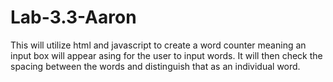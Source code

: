 # Lab-3.3-Aaron
This will utilize html and javascript to create a word counter meaning an input box will appear asing for the user to input words. It will then check the spacing between the words and distinguish that as an individual word.
